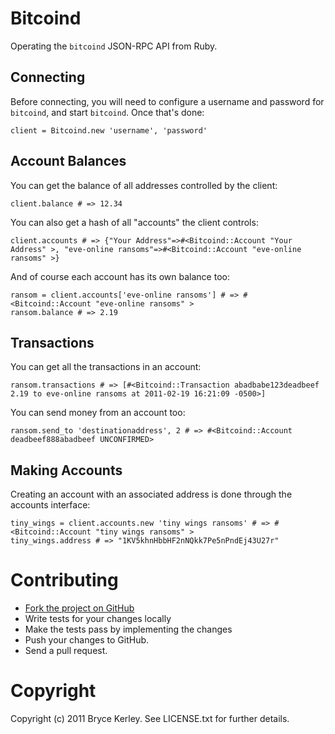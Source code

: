 # Bitcoind

Operating the `bitcoind` JSON-RPC API from Ruby.

## Connecting

Before connecting, you will need to configure a username and password for `bitcoind`, and start
`bitcoind`. Once that's done:

    client = Bitcoind.new 'username', 'password'

## Account Balances

You can get the balance of all addresses controlled by the client:

    client.balance # => 12.34

You can also get a hash of all "accounts" the client controls:

    client.accounts # => {"Your Address"=>#<Bitcoind::Account "Your Address" >, "eve-online ransoms"=>#<Bitcoind::Account "eve-online ransoms" >}

And of course each account has its own balance too:

    ransom = client.accounts['eve-online ransoms'] # => #<Bitcoind::Account "eve-online ransoms" >
    ransom.balance # => 2.19

## Transactions

You can get all the transactions in an account:

    ransom.transactions # => [#<Bitcoind::Transaction abadbabe123deadbeef 2.19 to eve-online ransoms at 2011-02-19 16:21:09 -0500>]

You can send money from an account too:

    ransom.send_to 'destinationaddress', 2 # => #<Bitcoind::Account deadbeef888abadbeef UNCONFIRMED>

## Making Accounts

Creating an account with an associated address is done through the accounts interface:

    tiny_wings = client.accounts.new 'tiny wings ransoms' # => #<Bitcoind::Account "tiny wings ransoms" >
    tiny_wings.address # => "1KV5khnHbbHF2nNQkk7Pe5nPndEj43U27r"

# Contributing

* [Fork the project on GitHub](https://github.com/bkerley/bitcoind)
* Write tests for your changes locally
* Make the tests pass by implementing the changes
* Push your changes to GitHub.
* Send a pull request.

# Copyright

Copyright (c) 2011 Bryce Kerley. See LICENSE.txt for further details.
